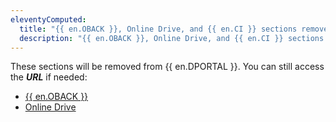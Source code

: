 ```yaml
---
eleventyComputed:
  title: "{{ en.OBACK }}, Online Drive, and {{ en.CI }} sections removed from {{ en.DPORTAL }}"
  description: "{{ en.OBACK }}, Online Drive, and {{ en.CI }} sections removed from {{ en.DPORTAL }}. You can still access the URL if needed."
---
```


These sections will be removed from {{ en.DPORTAL }}. You can still access the ***URL*** if needed:

* [{{ en.OBACK }}](https://portal.devolutions.com/rdm-online-services/online-backup)
* [Online Drive](https://portal.devolutions.com/rdm-online-services/online-drive)
